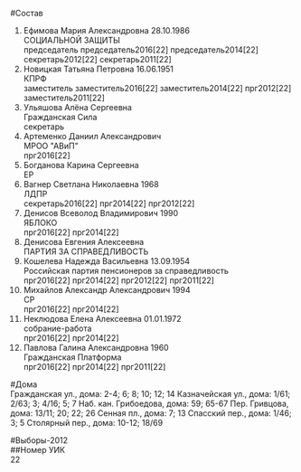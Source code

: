 #Состав  
1. Ефимова Мария Александровна 28.10.1986  
    СОЦИАЛЬНОЙ ЗАЩИТЫ  
    председатель председатель2016[22] председатель2014[22] секретарь2012[22] секретарь2011[22]  
2. Новицкая Татьяна Петровна 16.06.1951  
    КПРФ  
    заместитель заместитель2016[22] заместитель2014[22] прг2012[22] заместитель2011[22]  
3. Ульяшова Алёна Сергеевна  
    Гражданская Сила  
    секретарь  
4. Артеменко Даниил Александрович  
    МРОО "АВиП"  
    прг2016[22]  
5. Богданова Карина Сергеевна  
    ЕР  
6. Вагнер Светлана Николаевна 1968  
    ЛДПР  
    секретарь2016[22] прг2014[22] прг2012[22]  
7. Денисов Всеволод Владимирович 1990  
    ЯБЛОКО  
    прг2016[22] прг2014[22]  
8. Денисова Евгения Алексеевна  
    ПАРТИЯ ЗА СПРАВЕДЛИВОСТЬ  
9. Кошелева Надежда Васильевна 13.09.1954  
    Российская партия пенсионеров за справедливость  
    прг2016[22] прг2014[22] прг2012[22] прг2011[22]  
10. Михайлов Александр Александрович 1994  
    СР  
    прг2016[22] прг2014[22]  
11. Неклюдова Елена Алексеевна 01.01.1972  
    собрание-работа  
    прг2016[22] прг2014[22]  
12. Павлова Галина Александровна 1960  
    Гражданская Платформа  
    прг2016[22] прг2014[22] прг2011[22]  
  
#Дома  
Гражданская ул., дома: 2-4; 6; 8; 10; 12; 14 Казначейская ул., дома: 1/61; 2/63; 3; 4/16; 5; 7 Наб. кан. Грибоедова, дома: 59; 65-67 Пер. Гривцова, дома: 13/11; 20; 22; 26 Сенная пл., дома: 7; 13 Спасский пер., дома: 1/46; 3; 5 Столярный пер., дома: 10-12; 18/69  
  
#Выборы-2012  
##Номер УИК  
22  
